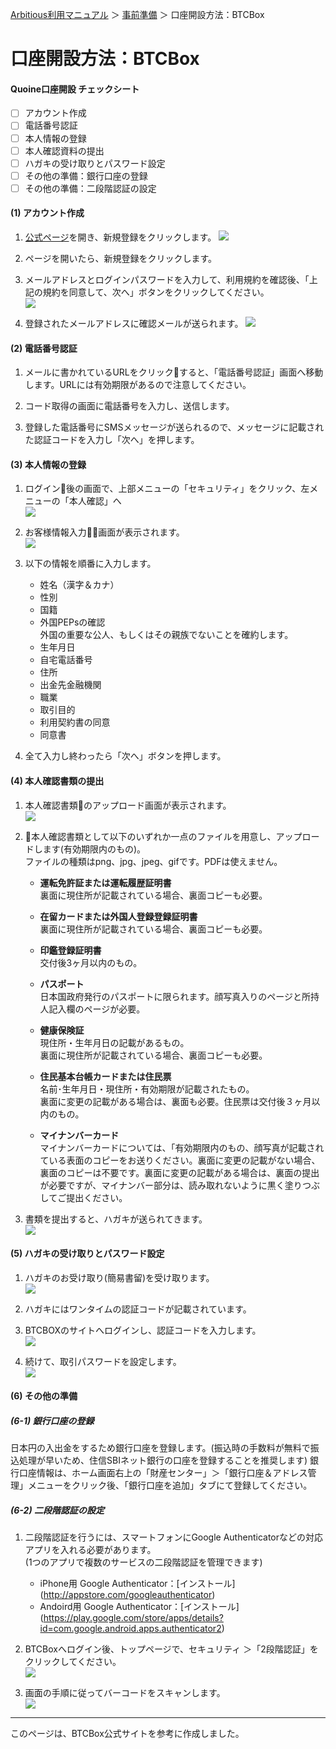 [Arbitious利用マニュアル](../../) ＞ [事前準備](../) ＞ 口座開設方法：BTCBox

# 口座開設方法：BTCBox

#### Quoine口座開設 チェックシート

- [ ] アカウント作成
- [ ] 電話番号認証
- [ ] 本人情報の登録
- [ ] 本人確認資料の提出
- [ ] ハガキの受け取りとパスワード設定
- [ ] その他の準備：銀行口座の登録
- [ ] その他の準備：二段階認証の設定

#### (1) アカウント作成

1.  [公式ページ](https://www.btcbox.co.jp/)を開き、新規登録をクリックします。
![](https://support.btcbox.co.jp/hc/article_attachments/360002693813/zhuce-1.jpg)

1.  ページを開いたら、新規登録をクリックします。

1. メールアドレスとログインパスワードを入力して、利用規約を確認後、「上記の規約を同意して、次へ」ボタンをクリックしてください。  
![](https://support.btcbox.co.jp/hc/article_attachments/360002693873/zhuce-2.jpg)

1. 登録されたメールアドレスに確認メールが送られます。
![](https://support.btcbox.co.jp/hc/article_attachments/360002691074/zhuce-3.jpg)
 

#### (2) 電話番号認証

1. メールに書かれているURLをクリックすると、「電話番号認証」画面へ移動します。URLには有効期限があるので注意してください。

1. コード取得の画面に電話番号を入力し、送信します。

1. 登録した電話番号にSMSメッセージが送られるので、メッセージに記載された認証コードを入力し「次へ」を押します。

#### (3) 本人情報の登録

1. ログイン後の画面で、上部メニューの「セキュリティ」をクリック、左メニューの「本人確認」へ  
![](https://support.btcbox.co.jp/hc/article_attachments/360002694313/renzheng-1.jpg)

2. お客様情報入力画面が表示されます。  
![](https://support.btcbox.co.jp/hc/article_attachments/360002691574/renzheng-2.jpg)

1. 以下の情報を順番に入力します。  

    - 姓名（漢字＆カナ）
    - 性別
    - 国籍
    - 外国PEPsの確認  
        外国の重要な公人、もしくはその親族でないことを確約します。
    - 生年月日
    - 自宅電話番号
    - 住所
    - 出金先金融機関
    - 職業
    - 取引目的
    - 利用契約書の同意
    - 同意書

1. 全て入力し終わったら「次へ」ボタンを押します。

#### (4) 本人確認書類の提出

1. 本人確認書類のアップロード画面が表示されます。  
![](https://support.btcbox.co.jp/hc/article_attachments/360002691514/renzheng-3.jpg)

2. 本人確認書類として以下のいずれか一点のファイルを用意し、アップロードします(有効期限内のもの)。  
ファイルの種類はpng、jpg、jpeg、gifです。PDFは使えません。
  
    -  **運転免許証または運転履歴証明書**  
裏面に現住所が記載されている場合、裏面コピーも必要。

    - **在留カードまたは外国人登録登録証明書**  
裏面に現住所が記載されている場合、裏面コピーも必要。

    - **印鑑登録証明書**  
交付後3ヶ月以内のもの。

    - **パスポート**  
日本国政府発行のパスポートに限られます。顔写真入りのページと所持人記入欄のページが必要。   
    - **健康保険証**  
現住所・生年月日の記載があるもの。  
裏面に現住所が記載されている場合、裏面コピーも必要。

    - **住民基本台帳カードまたは住民票**  
名前･生年月日・現住所・有効期限が記載されたもの。  
裏面に変更の記載がある場合は、裏面も必要。住民票は交付後３ヶ月以内のもの。

    - **マイナンバーカード**  
    マイナンバーカードについては、「有効期限内のもの、顔写真が記載されている表面のコピーをお送りください。裏面に変更の記載がない場合、裏面のコピーは不要です。裏面に変更の記載がある場合は、裏面の提出が必要ですが、マイナンバー部分は、読み取れないように黒く塗りつぶしてご提出ください。

3. 書類を提出すると、ハガキが送られてきます。  
![](https://support.btcbox.co.jp/hc/article_attachments/360002694353/renzheng-4.jpg)

#### (5) ハガキの受け取りとパスワード設定

1. ハガキのお受け取り(簡易書留)を受け取ります。  
![](https://support.btcbox.co.jp/hc/article_attachments/360002691534/renzheng-5.jpg)

1. ハガキにはワンタイムの認証コードが記載されています。

1. BTCBOXのサイトへログインし、認証コードを入力します。  
![](https://support.btcbox.co.jp/hc/article_attachments/360002694393/renzheng-7.jpg)

1. 続けて、取引パスワードを設定します。  
![](https://support.btcbox.co.jp/hc/article_attachments/360002691554/renzheng-8.jpg)

#### (6) その他の準備

##### (6-1) 銀行口座の登録

日本円の入出金をするため銀行口座を登録します。(振込時の手数料が無料で振込処理が早いため、住信SBIネット銀行の口座を登録することを推奨します)
銀行口座情報は、ホーム画面右上の「財産センター」＞「銀行口座＆アドレス管理」メニューをクリック後、「銀行口座を追加」タブにて登録してください。

##### (6-2) 二段階認証の設定

1. 二段階認証を行うには、スマートフォンにGoogle Authenticatorなどの対応アプリを入れる必要があります。  
(1つのアプリで複数のサービスの二段階認証を管理できます)  

   - iPhone用 Google Authenticator：[インストール]
  (http://appstore.com/googleauthenticator)  
   - Andoird用 Google Authenticator：[インストール]  (https://play.google.com/store/apps/details?id=com.google.android.apps.authenticator2)  

1. BTCBoxへログイン後、トップページで、セキュリティ ＞「2段階認証」をクリックしてください。  
![](https://support.btcbox.co.jp/hc/article_attachments/360002695673/shuangchongyz-1.jpg)


1. 画面の手順に従ってバーコードをスキャンします。  
![](https://support.btcbox.co.jp/hc/article_attachments/360002695673/shuangchongyz-1.jpg)

---

このページは、BTCBox公式サイトを参考に作成しました。
